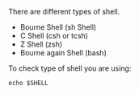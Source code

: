 
There are different types of shell.
- Bourne Shell (sh Shell)
- C Shell (csh or tcsh)
- Z Shell (zsh)
- Bourne again Shell (bash)

To check type of shell you are using:
```shell
echo $SHELL
```



